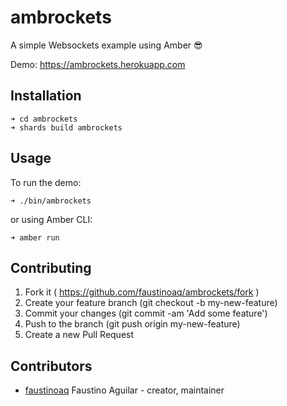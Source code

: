 # ambrockets

A simple Websockets example using Amber 😎

Demo: https://ambrockets.herokuapp.com

## Installation

```
➜ cd ambrockets
➜ shards build ambrockets
```

## Usage

To run the demo:

```
➜ ./bin/ambrockets
```

or using Amber CLI:

```
➜ amber run
```

## Contributing

1. Fork it ( https://github.com/faustinoaq/ambrockets/fork )
2. Create your feature branch (git checkout -b my-new-feature)
3. Commit your changes (git commit -am 'Add some feature')
4. Push to the branch (git push origin my-new-feature)
5. Create a new Pull Request

## Contributors

- [faustinoaq](https://github.com/faustinoaq) Faustino Aguilar - creator, maintainer
